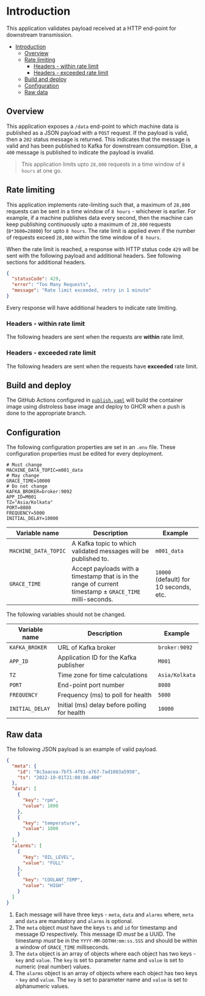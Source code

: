 # Introduction

This application validates payload received at a HTTP end-point for downstream transmission.

- [Introduction](#introduction)
  - [Overview](#overview)
  - [Rate limiting](#rate-limiting)
    - [Headers - within rate limit](#headers---within-rate-limit)
    - [Headers - exceeded rate limit](#headers---exceeded-rate-limit)
  - [Build and deploy](#build-and-deploy)
  - [Configuration](#configuration)
  - [Raw data](#raw-data)

## Overview

This application exposes a `/data` end-point to which machine data is published as a JSON payload with a `POST` request. If the payload is valid, then a `202` status message is returned. This indicates that the message is valid and has been published to Kafka for downstream consumption. Else, a `400` message is published to indicate the payload is invalid.

> This application limits upto `28,800` requests in a time window of `8 hours` at one go.

## Rate limiting

This application implements rate-limiting such that, a maximum of `28,800` requests can be sent in a time window of `8 hours` - whichever is earlier. For example, if a machine publishes data every second, then the machine can keep publishing continuously upto a maximum of `28,800` requests (`8*3600=28800`) for upto `8 hours`. The rate limit is applied even if the number of requests exceed `28,800` _within_ the time window of `8 hours`.

When the rate limit is reached, a response with HTTP status code `429` will be sent with the following payload and additional headers. See following sections for additional headers.

```json
{
  "statusCode": 429,
  "error": "Too Many Requests",
  "message": "Rate limit exceeded, retry in 1 minute"
}
```

Every response will have additional headers to indicate rate limiting.

### Headers - within rate limit

The following headers are sent when the requests are **within** rate limit.

### Headers - exceeded rate limit

The following headers are sent when the requests have **exceeded** rate limit.


## Build and deploy

The GitHub Actions configured in [`publish.yaml`](.github/workflows/publish.yaml) will build the container image using distroless base image and deploy to GHCR when a push is done to the appropriate branch.

## Configuration

The following configuration properties are set in an `.env` file. These configuration properties must be edited for every deployment.

```env
# Must change
MACHINE_DATA_TOPIC=m001_data
# May change
GRACE_TIME=10000
# Do not change
KAFKA_BROKER=broker:9092
APP_ID=M001
TZ="Asia/Kolkata"
PORT=8080
FREQUENCY=5000
INITIAL_DELAY=10000
```

| Variable name        | Description                                                                                              | Example                                |
| -------------------- | -------------------------------------------------------------------------------------------------------- | -------------------------------------- |
| `MACHINE_DATA_TOPIC` | A Kafka topic to which validated messages will be published to.                                          | `m001_data`                            |
| `GRACE_TIME`         | Accept payloads with a timestamp that is in the range of current timestamp ± `GRACE_TIME` milli-seconds. | `10000` (default) for 10 seconds, etc. |

The following variables should not be changed.

| Variable name   | Description                                  | Example        |
| --------------- | -------------------------------------------- | -------------- |
| `KAFKA_BROKER`  | URL of Kafka broker                          | `broker:9092`  |
| `APP_ID`        | Application ID for the Kafka publisher       | `M001`         |
| `TZ`            | Time zone for time calculations              | `Asia/Kolkata` |
| `PORT`          | End-point port number                        | `8080`         |
| `FREQUENCY`     | Frequency (ms) to poll for health            | `5000`         |
| `INITIAL_DELAY` | Initial (ms) delay before polling for health | `10000`        |

## Raw data

The following JSON payload is an example of valid payload.

```json
{
  "meta": {
    "id": "8c3aacea-7bf5-4f91-a767-7ad1083a5958",
    "ts": "2022-10-01T21:00:00.400"
  },
  "data": [
    {
      "key": "rpm",
      "value": 1000
    },
    {
      "key": "temperature",
      "value": 1000
    }
  ],
  "alarms": [
    {
      "key": "OIL_LEVEL",
      "value": "FULL"
    },
    {
      "key": "COOLANT_TEMP",
      "value": "HIGH"
    }
  ]
}
```

1. Each message will have three keys - `meta`, `data` and `alarms` where, `meta` and `data` are mandatory and `alarms` is optional.
2. The `meta` object _must_ have the keys `ts` and `id` for timestamp and message ID respectively. This message ID _must_ be a UUID. The timestamp _must_ be in the `YYYY-MM-DDTHH:mm:ss.SSS` and should be within a window of `GRACE_TIME` milliseconds.
3. The `data` object is an array of objects where each object has two keys - `key` and `value`. The `key` is set to parameter name and `value` is set to numeric (real number) values.
4. The `alarms` object is an array of objects where each object has two keys - `key` and `value`. The `key` is set to parameter name and `value` is set to alphanumeric values.
